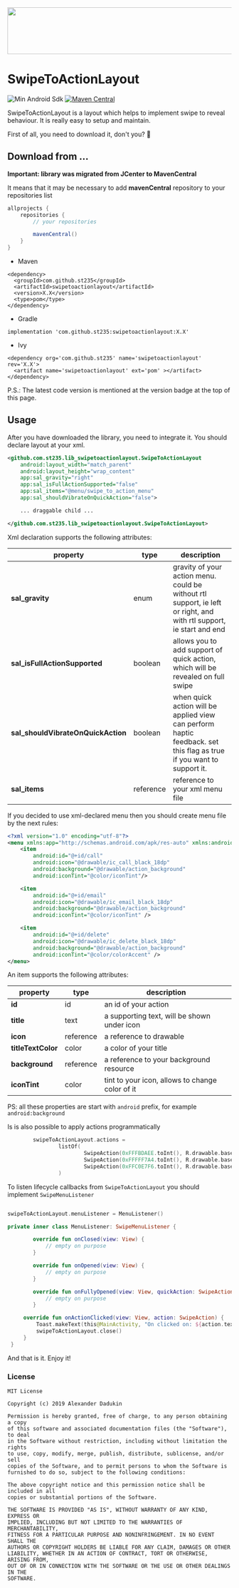 <img src="images/showcase.gif" width="540" height="105">

# SwipeToActionLayout

![Min Android Sdk](https://img.shields.io/badge/minSdkVersion-16-1976D2.svg)
[![Maven Central](https://img.shields.io/maven-central/v/com.github.st235/swipetoactionlayout.svg?label=Maven%20Central)](https://search.maven.org/search?q=g:%22com.github.st235%22%20AND%20a:%22swipetoactionlayout%22)

SwipeToActionLayout is a layout which helps to implement swipe to reveal behaviour. It is really easy to setup and maintain.

First of all, you need to download it, don't you? 🙂

## Download from ...

__Important: library was migrated from JCenter to MavenCentral__ 

It means that it may be necessary to add __mavenCentral__ repository to your repositories list

```groovy
allprojects {
    repositories {
        // your repositories

        mavenCentral()
    }
}
```

- Maven

```text
<dependency>
  <groupId>com.github.st235</groupId>
  <artifactId>swipetoactionlayout</artifactId>
  <version>X.X</version>
  <type>pom</type>
</dependency>
```

- Gradle

```text
implementation 'com.github.st235:swipetoactionlayout:X.X'
```

- Ivy

```text
<dependency org='com.github.st235' name='swipetoactionlayout' rev='X.X'>
  <artifact name='swipetoactionlayout' ext='pom' ></artifact>
</dependency>
```

P.S.: The latest code version is mentioned at the version badge at the top of this page.

## Usage

After you have downloaded the library, you need to integrate it. You should declare layout at your xml.

```xml
<github.com.st235.lib_swipetoactionlayout.SwipeToActionLayout
    android:layout_width="match_parent"
    android:layout_height="wrap_content"
    app:sal_gravity="right"
    app:sal_isFullActionSupported="false"
    app:sal_items="@menu/swipe_to_action_menu"
    app:sal_shouldVibrateOnQuickAction="false">

    ... draggable child ...

</github.com.st235.lib_swipetoactionlayout.SwipeToActionLayout>
```

Xml declaration supports the following attributes:

| property | type | description |
| ----- | ----- | ----- |
| **sal_gravity** | enum | gravity of your action menu. could be without rtl support, ie left or right, and with rtl support, ie start and end |
| **sal_isFullActionSupported** | boolean | allows you to add support of quick action, which will be revealed on full swipe |
| **sal_shouldVibrateOnQuickAction** | boolean | when quick action will be applied view can perform haptic feedback. set this flag as true if you want to support it. |
| **sal_items** | reference | reference to your xml menu file |

If you decided to use xml-declared menu then you should create menu file by the next rules:

```xml
<?xml version="1.0" encoding="utf-8"?>
<menu xmlns:app="http://schemas.android.com/apk/res-auto" xmlns:android="http://schemas.android.com/apk/res/android">
    <item
        android:id="@+id/call"
        android:icon="@drawable/ic_call_black_18dp"
        android:background="@drawable/action_background"
        android:iconTint="@color/iconTint"/>

    <item
        android:id="@+id/email"
        android:icon="@drawable/ic_email_black_18dp"
        android:background="@drawable/action_background"
        android:iconTint="@color/iconTint" />

    <item
        android:id="@+id/delete"
        android:icon="@drawable/ic_delete_black_18dp"
        android:background="@drawable/action_background"
        android:iconTint="@color/colorAccent" />
</menu>
```

An item supports the following attributes:

| property | type | description |
| ----- | ----- | ----- |
| **id** | id | an id of your action |
| **title** | text | a supporting text, will be shown under icon |
| **icon** | reference | a reference to drawable |
| **titleTextColor** | color | a color of your title |
| **background** | reference | a reference to your background resource |
| **iconTint** | color | tint to your icon, allows to change color of it |

PS: all these properties are start with `android` prefix, for example `android:background`

Is is also possible to apply actions programmatically

```kotlin
        swipeToActionLayout.actions =
                listOf(
                        SwipeAction(0xFFFBDAEE.toInt(), R.drawable.baseline_call_24, getString(R.string.action_call), Color.BLACK, Color.BLACK),
                        SwipeAction(0xFFFFF7A4.toInt(), R.drawable.baseline_email_24, getString(R.string.action_email), Color.BLACK, Color.BLACK),
                        SwipeAction(0xFFC0E7F6.toInt(), R.drawable.baseline_duo_24, getString(R.string.action_duo), Color.BLACK, Color.BLACK)
                )
```

To listen lifecycle callbacks from `SwipeToActionLayout` you should implement `SwipeMenuListener`

```Kotlin

swipeToActionLayout.menuListener = MenuListener()

private inner class MenuListener: SwipeMenuListener {

        override fun onClosed(view: View) {
            // empty on purpose
        }

        override fun onOpened(view: View) {
            // empty on purpose
        }

        override fun onFullyOpened(view: View, quickAction: SwipeAction) {
            // empty on purpose
        }

     override fun onActionClicked(view: View, action: SwipeAction) {
         Toast.makeText(this@MainActivity, "On clicked on: ${action.text}", Toast.LENGTH_SHORT).show()
         swipeToActionLayout.close()
     }
 }

```

And that is it. Enjoy it!

### License

```text
MIT License

Copyright (c) 2019 Alexander Dadukin

Permission is hereby granted, free of charge, to any person obtaining a copy
of this software and associated documentation files (the "Software"), to deal
in the Software without restriction, including without limitation the rights
to use, copy, modify, merge, publish, distribute, sublicense, and/or sell
copies of the Software, and to permit persons to whom the Software is
furnished to do so, subject to the following conditions:

The above copyright notice and this permission notice shall be included in all
copies or substantial portions of the Software.

THE SOFTWARE IS PROVIDED "AS IS", WITHOUT WARRANTY OF ANY KIND, EXPRESS OR
IMPLIED, INCLUDING BUT NOT LIMITED TO THE WARRANTIES OF MERCHANTABILITY,
FITNESS FOR A PARTICULAR PURPOSE AND NONINFRINGEMENT. IN NO EVENT SHALL THE
AUTHORS OR COPYRIGHT HOLDERS BE LIABLE FOR ANY CLAIM, DAMAGES OR OTHER
LIABILITY, WHETHER IN AN ACTION OF CONTRACT, TORT OR OTHERWISE, ARISING FROM,
OUT OF OR IN CONNECTION WITH THE SOFTWARE OR THE USE OR OTHER DEALINGS IN THE
SOFTWARE.
```

